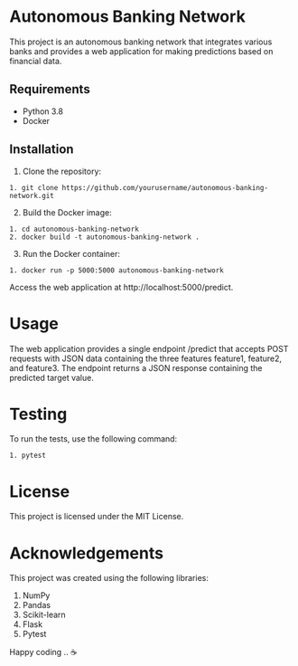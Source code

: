 # Autonomous Banking Network

This project is an autonomous banking network that integrates various banks and provides a web application for making predictions based on financial data.

## Requirements

- Python 3.8
- Docker

## Installation

1. Clone the repository:

`1. git clone https://github.com/yourusername/autonomous-banking-network.git`

2. Build the Docker image:

```
1. cd autonomous-banking-network
2. docker build -t autonomous-banking-network .
```

3. Run the Docker container:

```
1. docker run -p 5000:5000 autonomous-banking-network
```

Access the web application at http://localhost:5000/predict.

# Usage

The web application provides a single endpoint /predict that accepts POST requests with JSON data containing the three features feature1, feature2, and feature3. The endpoint returns a JSON response containing the predicted target value.

# Testing

To run the tests, use the following command:

```
1. pytest
```

# License

This project is licensed under the MIT License.

# Acknowledgements

This project was created using the following libraries:

1. NumPy
2. Pandas
3. Scikit-learn
4. Flask
5. Pytest

Happy coding .. ☕
